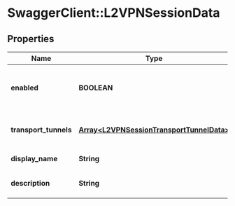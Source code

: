 # SwaggerClient::L2VPNSessionData

## Properties
Name | Type | Description | Notes
------------ | ------------- | ------------- | -------------
**enabled** | **BOOLEAN** | Enable to extend all the associated segments. | [optional] [default to true]
**transport_tunnels** | [**Array&lt;L2VPNSessionTransportTunnelData&gt;**](L2VPNSessionTransportTunnelData.md) | List of L2VPN transport tunnel data. | [optional] 
**display_name** | **String** | Defaults to id if not set. | [optional] 
**description** | **String** | Description of L2VPN Session | [optional] 


